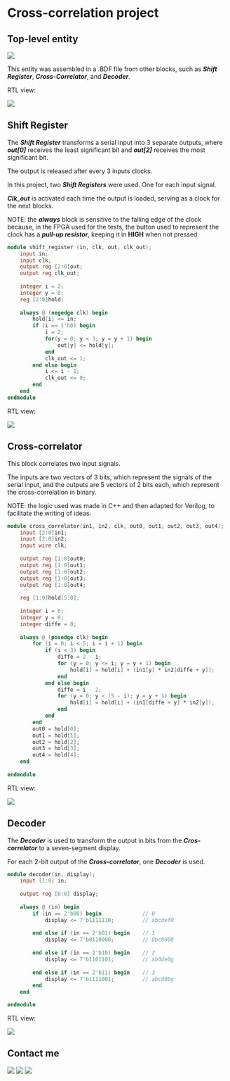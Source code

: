 # Cross-correlation project

## Top-level entity
![](../Output_files/Cross-correlation.png)

This entity was assembled in a .BDF file from other blocks, such as ***Shift Register***, ***Cross-Correlator***, and ***Decoder***.

RTL view:

![](../Output_files/Top-level-Cross.png)

## Shift Register

The ***Shift Register*** transforms a serial input into 3 separate outputs, where ***out[0]*** receives the least significant bit and ***out[2]*** receives the most significant bit.

The output is released after every 3 inputs clocks.

In this project, two ***Shift Registers*** were used. One for each input signal.

***Clk_out*** is activated each time the output is loaded, serving as a clock for the next blocks.

NOTE: the ***always*** block is sensitive to the falling edge of the clock because, in the FPGA used for the tests, the button used to represent the clock has a ***pull-up resistor***, keeping it in **HIGH** when not pressed.

~~~verilog
module shift_register (in, clk, out, clk_out);
    input in;
    input clk;
    output reg [2:0]out;
    output reg clk_out;
  
    integer i = 2;
    integer y = 0;
    reg [2:0]hold;
  
    always @ (negedge clk) begin
        hold[i] <= in;
        if (i == 1'b0) begin
            i = 2;
            for(y = 0; y < 3; y = y + 1) begin
                out[y] <= hold[y];
            end
		    clk_out <= 1;
        end else begin
            i <= i - 1;
		    clk_out <= 0;
        end 
    end
endmodule
~~~

RTL view:

![](../Output_files/ShiftRegister.png)

## Cross-correlator

This block correlates two input signals.

The inputs are two vectors of 3 bits, which represent the signals of the serial input, and the outputs are 5 vectors of 2 bits each, which represent the cross-correlation in binary.

NOTE: the logic used was made in C++ and then adapted for Verilog, to facilitate the writing of ideas.

~~~verilog
module cross_correlator(in1, in2, clk, out0, out1, out2, out3, out4);
    input [2:0]in1;
    input [2:0]in2;
    input wire clk;
  
    output reg [1:0]out0;
    output reg [1:0]out1;
    output reg [1:0]out2;
    output reg [1:0]out3;
    output reg [1:0]out4;
  
    reg [1:0]hold[5:0];
  
    integer i = 0;
    integer y = 0;
    integer diffe = 0;
  
    always @ (posedge clk) begin
        for (i = 0; i < 5; i = i + 1) begin
            if (i < 3) begin
                diffe = 2 - i;
                for (y = 0; y <= i; y = y + 1) begin
                    hold[i] = hold[i] + (in1[y] * in2[diffe + y]);
                end
            end else begin
                diffe = i - 2;
                for (y = 0; y < (5 - i); y = y + 1) begin
                    hold[i] = hold[i] + (in1[diffe + y] * in2[y]);
                end
            end
        end
        out0 = hold[0];
        out1 = hold[1];
        out2 = hold[2];
        out3 = hold[3];
        out4 = hold[4];
    end
  
endmodule 
~~~

RTL view:

![](../Output_files/Cross-correlator.png)

## Decoder

The ***Decoder*** is used to transform the output in bits from the ***Cros-correlator*** to a seven-segment display.

For each 2-bit output of the ***Cross-correlator***, one ***Decoder*** is used.

~~~verilog
module decoder(in, display);
    input [1:0] in;
  
    output reg [6:0] display;
  
    always @ (in) begin
        if (in == 2'b00) begin             // 0
            display <= 7'b1111110;         // abcdef0
       
        end else if (in == 2'b01) begin    // 1
  	        display <= 7'b0110000;         // 0bc0000
       
        end else if (in == 2'b10) begin    // 2
  	        display <= 7'b1101101;         // ab0de0g
       
        end else if (in == 2'b11) begin    // 3
  	        display <= 7'b1111001;         // abcd00g  
        end
    end

endmodule
~~~

RTL view:

![](../Output_files/Decoder.png)

## Contact me
[![](../Output_files/gmail.png)](mailto:jefferson.lopes@ee.ufcg.edu.br) ![](../Output_files/separador.png) [![](../Output_files/insta.png)](https://instagram.com/jeff.777.lopes?igshid=1i5gr7ch0bvkd)
